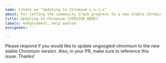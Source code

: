 ```yaml
---
name: Create an "Updating to Chromium x.x.x.x"
about: For letting the community track progress to a new stable Chromium
title: Updating to Chromium [VERSION_HERE]
labels: enhancement, help wanted
assignees: ''

---
```


Please respond if you would like to update ungoogled-chromium to the new stable Chromium version. Also, in your PR, make sure to reference this issue. Thanks!
